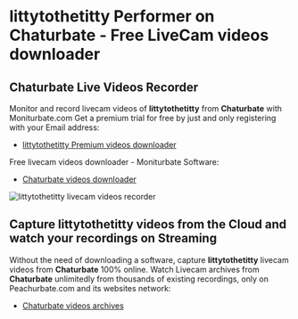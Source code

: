 # littytothetitty Performer on Chaturbate - Free LiveCam videos downloader

## Chaturbate Live Videos Recorder

Monitor and record livecam videos of **littytothetitty** from **Chaturbate** with Moniturbate.com
Get a premium trial for free by just and only registering with your Email address:
* [littytothetitty Premium videos downloader](https://moniturbate.com/request-demo-licence-key.html)

Free livecam videos downloader - Moniturbate Software:
* [Chaturbate videos downloader](https://moniturbate.com/moniturbate-download-software.html)

![littytothetitty livecam videos recorder](https://peachurnet.com/templates/moniturbate-software.png)


## Capture littytothetitty videos from the Cloud and watch your recordings on Streaming

Without the need of downloading a software, capture **littytothetitty** livecam videos from **Chaturbate** 100% online.
Watch Livecam archives from **Chaturbate** unlimitedly from thousands of existing recordings, only on Peachurbate.com and its websites network:
* [Chaturbate videos archives](https://peachurnet.com/)